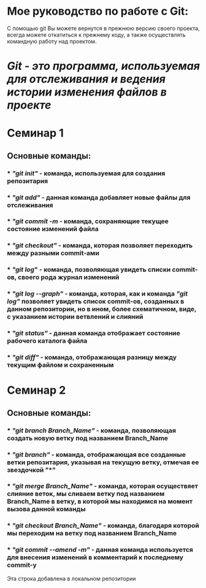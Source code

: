 # **Мое руководство по работе с Git:**

С помощью git Вы можете вернутся в прежнюю версию своего проекта, всегда можете откатиться к прежнему коду, а также осуществлять командную работу над проектом. 

# __*Git - это программа,  используемая для отслеживания и ведения истории изменения файлов в проекте*__

# **Семинар 1**

## Основные команды:

### * *"git init"* - команда, используемая для создания репозитария 

### * *"git add"* - данная команда добавляет новые файлы для отслеживания

### * *"git commit -m* - команда, сохраняющие текущее состояние изменений файла

### * *"git checkout"* - команда, которая позволяет переходить между разными commit-ами

### * *"git log*" - команда, позволяющая увидеть списки commit-ов, своего рода журнал изменений

### * *"git log --graph"* - команда, которая, как и команда *"git log"* позволяет увидеть список commit-ов, созданных в данном репозитории, но в ином, более схематичном, виде, с указанием истории ветвлений и слияний

### * *"git status"* - данная команда отображает состояние рабочего каталога файла

### * *"git diff"* - команда, отображающая разницу между текущим файлом и сохраненным


# **Семинар 2**

## Основные команды:

### * *"git branch Branch_Name"* - команда, позволяющая создать новую ветку под названием Branch_Name

### * *"git branch"* - команда, отображающая все созданные ветки репозитария, указывая на текущую ветку, отмечая ее звездочкой "*"

### * *"git merge Branch_Name"* - команда, которая осуществяет слияние веток, мы сливаем ветку под названием Branch_Name в ветку, в которой мы находимся на момент вызова данной команды

### * *"git checkout Branch_Name"* - команда, благодаря которой мы переходим на ветку под названием Branch_Name

### * *"git commit --amend -m"* - данная команда используется для внесения изменений в комментарий к последнему commit-у

Эта строка добавлена в локальном репозитории